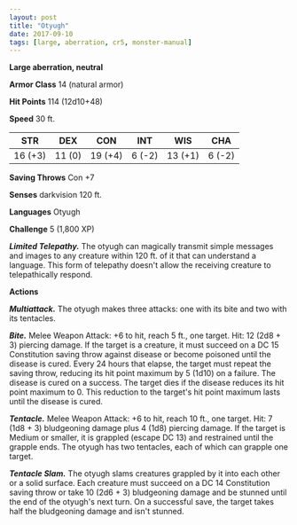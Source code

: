 ```yaml
---
layout: post
title: "Otyugh"
date: 2017-09-10
tags: [large, aberration, cr5, monster-manual]
---
```


**Large aberration, neutral**

**Armor Class** 14 (natural armor)

**Hit Points** 114 (12d10+48)

**Speed** 30 ft.

|   STR   |   DEX   |   CON   |   INT   |   WIS   |   CHA   |
|:-----:|:-----:|:-----:|:-----:|:-----:|:-----:|
| 16 (+3) | 11 (0) | 19 (+4) | 6 (-2) | 13 (+1) | 6 (-2) |

**Saving Throws** Con +7

**Senses** darkvision 120 ft.

**Languages** Otyugh

**Challenge** 5 (1,800 XP)

***Limited Telepathy.*** The otyugh can magically transmit simple messages and images to any creature within 120 ft. of it that can understand a language. This form of telepathy doesn't allow the receiving creature to telepathically respond.

**Actions**

***Multiattack.*** The otyugh makes three attacks: one with its bite and two with its tentacles.

***Bite.*** Melee Weapon Attack: +6 to hit, reach 5 ft., one target. Hit: 12 (2d8 + 3) piercing damage. If the target is a creature, it must succeed on a DC 15 Constitution saving throw against disease or become poisoned until the disease is cured. Every 24 hours that elapse, the target must repeat the saving throw, reducing its hit point maximum by 5 (1d10) on a failure. The disease is cured on a success. The target dies if the disease reduces its hit point maximum to 0. This reduction to the target's hit point maximum lasts until the disease is cured.

***Tentacle.*** Melee Weapon Attack: +6 to hit, reach 10 ft., one target. Hit: 7 (1d8 + 3) bludgeoning damage plus 4 (1d8) piercing damage. If the target is Medium or smaller, it is grappled (escape DC 13) and restrained until the grapple ends. The otyugh has two tentacles, each of which can grapple one target.

***Tentacle Slam.*** The otyugh slams creatures grappled by it into each other or a solid surface. Each creature must succeed on a DC 14 Constitution saving throw or take 10 (2d6 + 3) bludgeoning damage and be stunned until the end of the otyugh's next turn. On a successful save, the target takes half the bludgeoning damage and isn't stunned.

